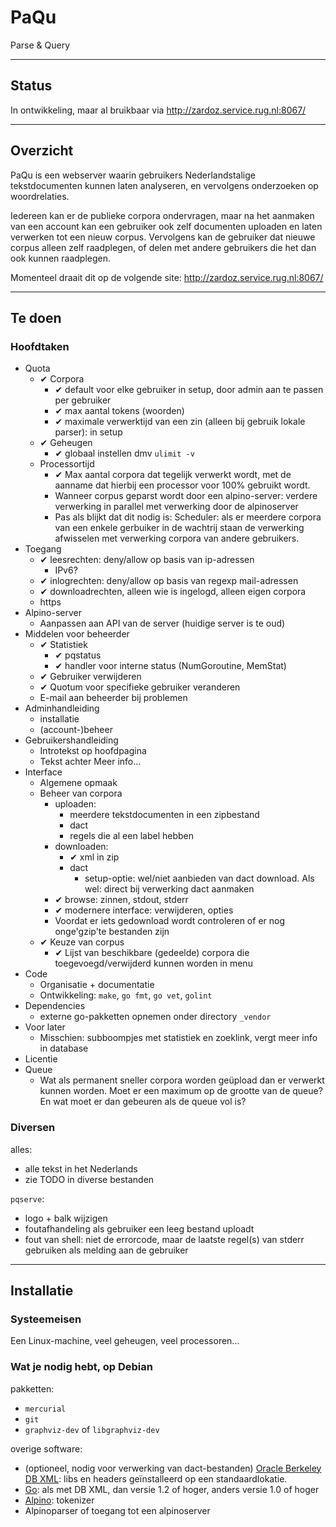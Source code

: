 # PaQu #

Parse & Query

----------------------------------------------------------------

## Status ##

In ontwikkeling, maar al bruikbaar via http://zardoz.service.rug.nl:8067/

----------------------------------------------------------------

## Overzicht ##

PaQu is een webserver waarin gebruikers Nederlandstalige tekstdocumenten
kunnen laten analyseren, en vervolgens onderzoeken op woordrelaties.

Iedereen kan er de publieke corpora ondervragen, maar na het aanmaken
van een account kan een gebruiker ook zelf documenten uploaden en laten
verwerken tot een nieuw corpus. Vervolgens kan de gebruiker dat nieuwe
corpus alleen zelf raadplegen, of delen met andere gebruikers die het
dan ook kunnen raadplegen.

Momenteel draait dit op de volgende site: http://zardoz.service.rug.nl:8067/

----------------------------------------------------------------

## Te doen ##

### Hoofdtaken ###

  - Quota
    - ✔ Corpora
      - ✔ default voor elke gebruiker in setup, door admin aan te passen
        per gebruiker
      - ✔ max aantal tokens (woorden)
      - ✔ maximale verwerktijd van een zin (alleen bij gebruik lokale
        parser): in setup
    - ✔ Geheugen
      - ✔ globaal instellen dmv `ulimit -v`
    - Processortijd
      - ✔  Max aantal corpora dat tegelijk verwerkt wordt, met de aanname
        dat hierbij een processor voor 100% gebruikt wordt.
      - Wanneer corpus geparst wordt door een alpino-server: verdere
        verwerking in parallel met verwerking door de alpinoserver
      - Pas als blijkt dat dit nodig is: Scheduler: als er meerdere
        corpora van een enkele gerbuiker in de wachtrij staan de
        verwerking afwisselen met verwerking corpora van andere
        gebruikers.
  - Toegang
    - ✔ leesrechten: deny/allow op basis van ip-adressen
      - IPv6?
    - ✔ inlogrechten: deny/allow op basis van regexp mail-adressen
    - ✔ downloadrechten, alleen wie is ingelogd, alleen eigen corpora
    - https
  - Alpino-server
    - Aanpassen aan API van de server (huidige server is te oud)
  - Middelen voor beheerder
    - ✔ Statistiek
      - ✔ pqstatus
      - ✔ handler voor interne status (NumGoroutine, MemStat)
    - ✔ Gebruiker verwijderen
    - ✔ Quotum voor specifieke gebruiker veranderen
    - E-mail aan beheerder bij problemen
  - Adminhandleiding
    - installatie
    - (account-)beheer
  - Gebruikershandleiding
    - Introtekst op hoofdpagina
    - Tekst achter Meer info...
  - Interface
    - Algemene opmaak
    - Beheer van corpora
      - uploaden:
        - meerdere tekstdocumenten in een zipbestand
        - dact
        - regels die al een label hebben
      - downloaden:
        - ✔ xml in zip
        - dact
		  - setup-optie: wel/niet aanbieden van dact download. Als wel:
            direct bij verwerking dact aanmaken
      - ✔ browse: zinnen, stdout, stderr
      - ✔ modernere interface: verwijderen, opties
      - Voordat er iets gedownload wordt controleren of er nog
        onge'gzip'te bestanden zijn
    - ✔ Keuze van corpus
      - ✔ Lijst van beschikbare (gedeelde) corpora die
        toegevoegd/verwijderd kunnen worden in menu
  - Code
    - Organisatie + documentatie
    - Ontwikkeling: `make`, `go fmt`, `go vet`, `golint`
  - Dependencies
    - externe go-pakketten opnemen onder directory `_vendor`
  - Voor later
    - Misschien: subboompjes met statistiek en zoeklink, vergt meer info in database
  - Licentie
  - Queue
    - Wat als permanent sneller corpora worden geüpload dan er verwerkt
      kunnen worden. Moet er een maximum op de grootte van de queue? En
      wat moet er dan gebeuren als de queue vol is?


### Diversen ###

alles:

  - alle tekst in het Nederlands
  - zie TODO in diverse bestanden

`pqserve`:

  - logo + balk wijzigen
  - foutafhandeling als gebruiker een leeg bestand uploadt
  - fout van shell: niet de errorcode, maar de laatste regel(s) van
    stderr gebruiken als melding aan de gebruiker

----------------------------------------------------------------

## Installatie ##

### Systeemeisen ###

Een Linux-machine, veel geheugen, veel processoren...

### Wat je nodig hebt, op Debian ###

pakketten:

 - `mercurial`
 - `git`
 - `graphviz-dev` of `libgraphviz-dev`

overige software:

 - (optioneel, nodig voor verwerking van dact-bestanden)
   [Oracle Berkeley DB XML](http://www.oracle.com/technetwork/database/database-technologies/berkeleydb/downloads):
   libs en headers geïnstalleerd op een standaardlokatie.
 - [Go](http://golang.org/): als met DB XML, dan versie 1.2 of hoger, anders versie 1.0 of hoger
 - [Alpino](http://www.let.rug.nl/vannoord/alp/Alpino/): tokenizer
 - Alpinoparser of toegang tot een alpinoserver
